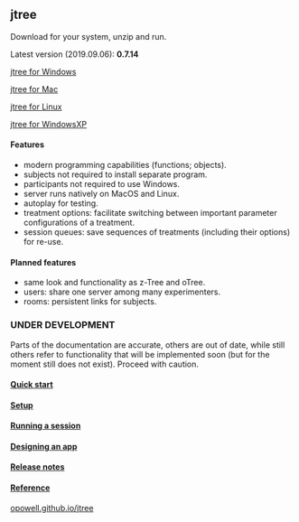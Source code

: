 ## jtree
Download for your system, unzip and run.

Latest version (2019.09.06): **0.7.14**

<a href='https://github.com/opowell/jtree/releases/latest/download/jtree-0.7.14-win.zip'>jtree for Windows</a>

<a href='https://github.com/opowell/jtree/releases/latest/download/jtree-0.7.14-macos.zip'>jtree for Mac</a>

<a href='https://github.com/opowell/jtree/releases/latest/download/jtree-0.7.14-linux.zip'>jtree for Linux</a>

<a href='https://github.com/opowell/jtree/releases/latest/download/jtree-0.7.14-winxp.zip'>jtree for WindowsXP</a>

#### Features
- modern programming capabilities (functions; objects).
- subjects not required to install separate program.
- participants not required to use Windows.
- server runs natively on MacOS and Linux.
- autoplay for testing.
- treatment options: facilitate switching between important parameter configurations of a treatment.
- session queues: save sequences of treatments (including their options) for re-use.

#### Planned features
- same look and functionality as z-Tree and oTree.
- users: share one server among many experimenters.
- rooms: persistent links for subjects.

### UNDER DEVELOPMENT
Parts of the documentation are accurate, others are out of date, while still others refer to functionality that will be implemented soon (but for the moment still does not exist). Proceed with caution.

#### <a href='https://opowell.github.io/jtree/reference/tutorial-1-quick-start.html'>Quick start</a>

#### <a href='https://opowell.github.io/jtree/reference/tutorial-2-setup.html'>Setup</a>

#### <a href='https://opowell.github.io/jtree/reference/tutorial-3-running-a-session.html'>Running a session</a>

#### <a href='https://opowell.github.io/jtree/reference/tutorial-4-designing-an-app.html'>Designing an app</a>

#### <a href='https://opowell.github.io/jtree/reference/tutorial-7-release-notes.html'>Release notes</a>

#### <a href='https://opowell.github.io/jtree/reference/index.html'>Reference</a>

<a href='https://opowell.github.io/jtree'>opowell.github.io/jtree</a>
